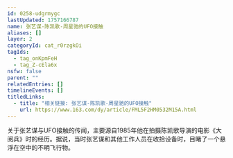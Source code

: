 ```yaml
---
id: 0258-udgrmygc
lastUpdated: 1757166787
name: 张艺谋-陈凯歌-周星驰的UFO接触
aliases: []
layer: 2
categoryId: cat_r0rzgkOi
tagIds:
  - tag_onKpmFeH
  - tag_Z-cEla6x
nsfw: false
parent: ""
relatedEntries: []
timelineEvents: []
titledLinks:
  - title: "相关链接: 张艺谋-陈凯歌-周星驰的UFO接触"
    url: https://www.163.com/dy/article/FML5F2HM0532M15A.html
---
```


关于张艺谋与UFO接触的传闻，主要源自1985年他在拍摄陈凯歌导演的电影《大阅兵》时的经历。据说，当时张艺谋和其他工作人员在收拾设备时，目睹了一个悬浮在空中的不明飞行物。